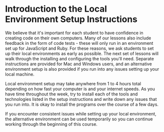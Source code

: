 # Introduction to the Local Environment Setup Instructions

We believe that it's important for each student to have confidence in creating code on their own
computers. Many of our lessons also include feedback in the form of code tests - these will only
run in an environment set up for JavaScript and Ruby. For these reasons, we ask students to set
up their local environments as early as possible. The next set of lessons will walk through the
installing and configuring the tools you'll need. Separate instructions are provided for Mac and
Windows users, and an alternative environment setup is also provided if you run into any issues
setting up your local machine.

Local environment setup may take anywhere from 1 to 4 hours total depending on how fast your
computer is and your internet speeds. As you have time throughout the week, try to install each of
the tools and technologies listed in the setup instructions and write down any issues that you run
into. It is okay to install the programs over the course of a few days. 

If you encounter consistent issues while setting up your local environment, the alternative environment can
be used temporarily so you can continue working through the beginning of this course.
